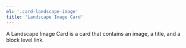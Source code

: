 ```yaml
---
el: '.card-landscape-image'
title: 'Landscape Image Card'
---
```

A Landscape Image Card is a card that contains an image, a title, and a block level link.
